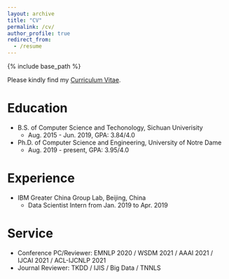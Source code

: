 ```yaml
---
layout: archive
title: "CV"
permalink: /cv/
author_profile: true
redirect_from:
  - /resume
---
```


{% include base_path %}

Please kindly find my [Curriculum Vitae](/files/Wenhao_CV.pdf).

Education
======
* B.S. of Computer Science and Techonology, Sichuan Univerisity
  * Aug. 2015 - Jun. 2019, GPA: 3.84/4.0
* Ph.D. of Computer Science and Engineering, University of Notre Dame
  * Aug. 2019 - present, GPA: 3.95/4.0

Experience
======
* IBM Greater China Group Lab, Beijing, China
  * Data Scientist Intern from Jan. 2019 to Apr. 2019

Service
======
* Conference PC/Reviewer: EMNLP 2020 / WSDM 2021 / AAAI 2021 / IJCAI 2021 / ACL-IJCNLP 2021
* Journal Reviewer: TKDD / IJIS / Big Data / TNNLS 
